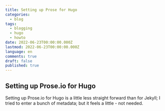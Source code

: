 ```yaml
---
title: Setting up Prose for Hugo
categories:
  - blog
tags:
  - blogging
  - hugo
  - howto
date: 2022-06-23T00:00:00.000Z
lastmod: 2022-06-23T00:00:00.000Z
language: en
comments: true
draft: false
published: true
---
```

## Setting up Prose.io for Hugo

Setting up Prose.io for Hugo is a little less straight forward than for Jekyll; I tried to enter a bunch of metadata; but it feels a little - not needed.
